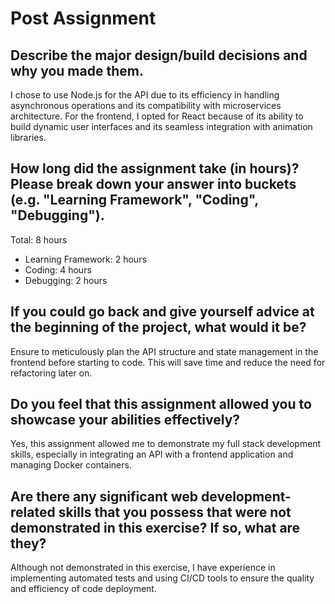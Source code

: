 
# Post Assignment

## Describe the major design/build decisions and why you made them.

I chose to use Node.js for the API due to its efficiency in handling asynchronous operations and its compatibility with microservices architecture. For the frontend, I opted for React because of its ability to build dynamic user interfaces and its seamless integration with animation libraries.

## How long did the assignment take (in hours)? Please break down your answer into buckets (e.g. "Learning Framework", "Coding", "Debugging").

Total: 8 hours
- Learning Framework: 2 hours
- Coding: 4 hours
- Debugging: 2 hours

## If you could go back and give yourself advice at the beginning of the project, what would it be?

Ensure to meticulously plan the API structure and state management in the frontend before starting to code. This will save time and reduce the need for refactoring later on.

## Do you feel that this assignment allowed you to showcase your abilities effectively?

Yes, this assignment allowed me to demonstrate my full stack development skills, especially in integrating an API with a frontend application and managing Docker containers.

## Are there any significant web development-related skills that you possess that were not demonstrated in this exercise? If so, what are they?

Although not demonstrated in this exercise, I have experience in implementing automated tests and using CI/CD tools to ensure the quality and efficiency of code deployment.

